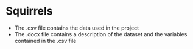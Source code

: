 # Squirrels
<ul>
  <li>The .csv file contains the data used in the project</li>
  <li>The .docx file contains a description of the dataset and the variables contained in the .csv file</li>
</ul>
